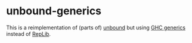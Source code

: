 # unbound-generics

This is a reimplementation of (parts of) [unbound](http://hackage.haskell.org/package/unbound) but using [GHC generics](http://www.haskell.org/ghc/docs/latest/html/libraries/base-4.7.0.1/GHC-Generics.html) instead of [RepLib](https://hackage.haskell.org/package/RepLib).


